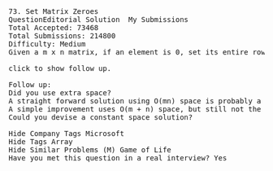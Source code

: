 <pre>
73. Set Matrix Zeroes 
QuestionEditorial Solution  My Submissions
Total Accepted: 73468
Total Submissions: 214800
Difficulty: Medium
Given a m x n matrix, if an element is 0, set its entire row and column to 0. Do it in place.

click to show follow up.

Follow up:
Did you use extra space?
A straight forward solution using O(mn) space is probably a bad idea.
A simple improvement uses O(m + n) space, but still not the best solution.
Could you devise a constant space solution?

Hide Company Tags Microsoft
Hide Tags Array
Hide Similar Problems (M) Game of Life
Have you met this question in a real interview? Yes  
</pre>

